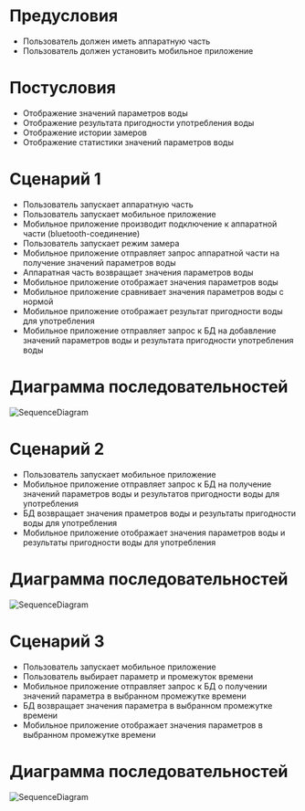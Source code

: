 # Предусловия
* Пользователь должен иметь аппаратную часть
* Пользователь должен установить мобильное приложение

# Постусловия
* Отображение значений параметров воды
* Отображение результата пригодности употребления воды
* Отображение истории замеров
* Отображение статистики значений параметров воды

# Сценарий 1
* Пользователь запускает аппаратную часть
* Пользователь запускает мобильное приложение
* Мобильное приложение производит подключение к аппаратной части (bluetooth-соединение)
* Пользователь запускает режим замера
* Мобильное приложение отправляет запрос аппаратной части на получение значений параметров воды
* Аппаратная часть возвращает значения параметров воды
* Мобильное приложение отображает значения параметров воды
* Мобильное приложение сравнивает значения параметров воды с нормой
* Мобильное приложение отображает результат пригодности воды для употребления
* Мобильное приложение отправляет запрос к БД  на добавление значений параметров воды и результата пригодности употребления воды

# Диаграмма последовательностей

![SequenceDiagram](https://github.com/MaxZ07/Crystal/blob/master/Scenario1.png)

# Сценарий 2
* Пользователь запускает мобильное приложение
* Мобильное приложение отправляет запрос к БД на получение значений параметров воды и результатов пригодности воды для употребления
* БД возвращает значения праметров воды и результаты пригодности воды для употребления
* Мобильное приложение отображает значения параметров воды и результаты пригодности воды для употребления

# Диаграмма последовательностей

![SequenceDiagram](https://github.com/MaxZ07/Crystal/blob/master/Scenario2.png)

# Сценарий 3
* Пользователь запускает мобильное приложение
* Пользователь выбирает параметр и промежуток времени
* Мобильное приложение отправляет запрос к БД о получении значений параметра в выбранном промежутке времени
* БД возвращает значения параметра в выбранном промежутке времени
* Мобильное приложение отображает значения параметров в выбранном промежутке времени

# Диаграмма последовательностей

![SequenceDiagram](https://github.com/MaxZ07/Crystal/blob/master/Scenario3.png)
